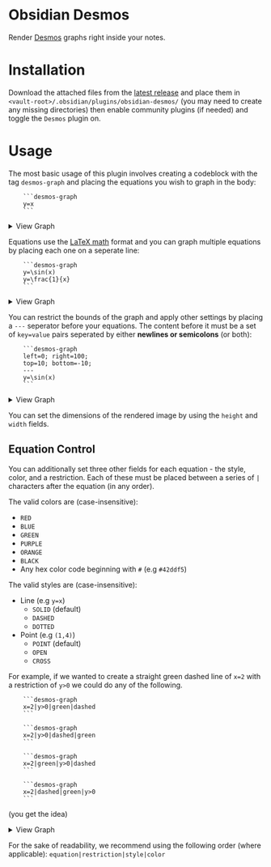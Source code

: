 # Obsidian Desmos

Render [Desmos](https://www.desmos.com/calculator) graphs right inside your notes.

# Installation

Download the attached files from the [latest release](https://github.com/Nigecat/obsidian-desmos/releases/latest) and place them in `<vault-root>/.obsidian/plugins/obsidian-desmos/` (you may need to create any missing directories) then enable community plugins (if needed) and toggle the `Desmos` plugin on.

# Usage

The most basic usage of this plugin involves creating a codeblock with the tag `desmos-graph` and placing the equations you wish to graph in the body:

````
    ```desmos-graph
    y=x
    ```
````
<details>
  <summary>View Graph</summary>

  ![linear](https://user-images.githubusercontent.com/48661288/158956700-96525ec7-20bb-4da6-9314-106a6c43eced.png)
</details>

Equations use the [LaTeX math](https://en.wikibooks.org/wiki/LaTeX/Mathematics) format and you can graph multiple equations by placing each one on a seperate line:

````
    ```desmos-graph
    y=\sin(x)
    y=\frac{1}{x}
    ```
````
<details>
  <summary>View Graph</summary>

  ![latex](https://user-images.githubusercontent.com/48661288/158957163-2b561a94-08b0-40fa-b725-0e8957bd696c.png)
</details>

You can restrict the bounds of the graph and apply other settings by placing a `---` seperator before your equations. The content before it must be a set of `key=value` pairs seperated by either **newlines or semicolons** (or both):

````
    ```desmos-graph
    left=0; right=100;
    top=10; bottom=-10;
    ---
    y=\sin(x)
    ```
````
<details>
  <summary>View Graph</summary>

  ![restriction](https://user-images.githubusercontent.com/48661288/158957249-eb3f063e-e4c4-4d50-9935-d4fb95fd2336.png)
</details>

You can set the dimensions of the rendered image by using the `height` and `width` fields.

## Equation Control

You can additionally set three other fields for each equation - the style, color, and a restriction.
Each of these must be placed between a series of `|` characters after the equation (in any order).

The valid colors are (case-insensitive):
 - `RED`
 - `BLUE`
 - `GREEN`
 - `PURPLE`
 - `ORANGE`
 - `BLACK`
 - Any hex color code beginning with `#` (e.g `#42ddf5`)

The valid styles are (case-insensitive):
 - Line (e.g `y=x`)
    - `SOLID` (default)
    - `DASHED`
    - `DOTTED`
 - Point (e.g `(1,4)`)
    - `POINT` (default)
    - `OPEN`
    - `CROSS`

For example, if we wanted to create a straight green dashed line of `x=2` with a restriction of `y>0` we could do any of the following.
````
    ```desmos-graph
    x=2|y>0|green|dashed
    ```
````
````
    ```desmos-graph
    x=2|y>0|dashed|green
    ```
````
````
    ```desmos-graph
    x=2|green|y>0|dashed
    ```
````
````
    ```desmos-graph
    x=2|dashed|green|y>0
    ```
````
(you get the idea)  
<details>
  <summary>View Graph</summary>

  ![equation-control](https://user-images.githubusercontent.com/48661288/158956490-9d4eaf54-4ae6-4b1c-9f49-18e3eb456650.png)  
</details>

For the sake of readability, we recommend using the following order (where applicable): `equation|restriction|style|color`

